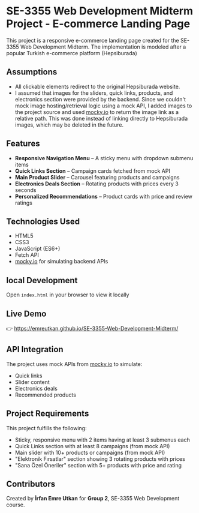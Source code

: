 # SE-3355 Web Development Midterm Project - E-commerce Landing Page

This project is a responsive e-commerce landing page created for the SE-3355 Web Development Midterm. The implementation is modeled after a popular Turkish e-commerce platform (Hepsiburada) 

## Assumptions


- All clickable elements redirect to the original Hepsiburada website.
- I assumed that images for the sliders, quick links, products, and electronics section were provided by the backend. Since we couldn't mock image hosting/retrieval logic using a mock API, I added images to the project source and used [mocky.io](https://mocky.io) to return the image link as a relative path. This was done instead of linking directly to Hepsiburada images, which may be deleted in the future.

## Features

- **Responsive Navigation Menu** – A sticky menu with dropdown submenu items  
- **Quick Links Section** – Campaign cards fetched from mock API  
- **Main Product Slider** – Carousel featuring products and campaigns  
- **Electronics Deals Section** – Rotating products with prices every 3 seconds  
- **Personalized Recommendations** – Product cards with price and review ratings  

## Technologies Used

- HTML5  
- CSS3  
- JavaScript (ES6+) 
- Fetch API  
- [mocky.io](https://mocky.io) for simulating backend APIs


## local Development

Open `index.html` in your browser to view it locally

## Live Demo

👉 https://emreutkan.github.io/SE-3355-Web-Development-Midterm/

## API Integration

The project uses mock APIs from [mocky.io](https://designer.mocky.io/) to simulate:

- Quick links  
- Slider content  
- Electronics deals  
- Recommended products


## Project Requirements

This project fulfills the following:

- Sticky, responsive menu with 2 items having at least 3 submenus each  
- Quick Links section with at least 8 campaigns (from mock API)  
- Main slider with 10+ products or campaigns (from mock API)  
- "Elektronik Fırsatlar" section showing 3 rotating products with prices  
- "Sana Özel Öneriler" section with 5+ products with price and rating

## Contributors

Created by **İrfan Emre Utkan** for **Group 2**, SE-3355 Web Development course. 
